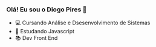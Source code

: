 ### Olá! Eu sou o Diogo Pires 👋

- 💻 Cursando Análise e Dsesenvolvimento de Sistemas
- 🌱 Estudando Javascript
- 📚 Dev Front End
 

